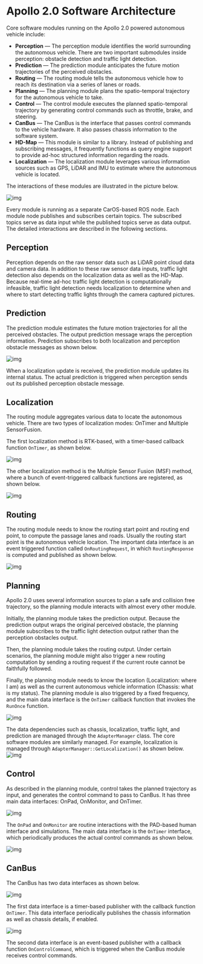# Apollo 2.0 Software Architecture



Core software modules running on the Apollo 2.0 powered autonomous vehicle include:

- **Perception** — The perception module identifies the world surrounding the autonomous vehicle. There are two important submodules inside perception: obstacle detection and traffic light detection.
- **Prediction** — The prediction module anticipates the future motion trajectories of the perceived obstacles.
- **Routing** — The routing module tells the autonomous vehicle how to reach its destination via a series of lanes or roads.
- **Planning** — The planning module plans the spatio-temporal trajectory for the autonomous vehicle to take.
- **Control** — The control module executes the planned spatio-temporal trajectory by generating control commands such as throttle, brake, and steering.
- **CanBus** — The CanBus is the interface that passes control commands to the vehicle hardware. It also passes chassis information to the software system.
- **HD-Map** — This module is similar to a library. Instead of publishing and subscribing messages, it frequently functions as query engine support to provide ad-hoc structured information regarding the roads.
- **Localization** — The localization module leverages various information sources such as GPS, LiDAR and IMU to estimate where the autonomous vehicle is located.

The interactions of these modules are illustrated in the picture below.

![img](https://github.com/ApolloAuto/apollo/blob/master/docs/specs/images/Apollo_2_0_Software_Arch.png)

Every module is running as a separate CarOS-based ROS node. Each module node publishes and subscribes certain topics. The subscribed topics serve as data input while the published topics serve as data output. The detailed interactions are described in the following sections.

## Perception

Perception depends on the raw sensor data such as LiDAR point cloud data and camera data. In addition to these raw sensor data inputs, traffic light detection also depends on the localization data as well as the HD-Map. Because real-time ad-hoc traffic light detection is computationally infeasible,  traffic light detection needs localization to determine when and where to start detecting traffic lights through the camera captured pictures.

## Prediction

The prediction module estimates the future motion trajectories for all the perceived obstacles. The output prediction message wraps the perception information. Prediction subscribes to both localization and perception obstacle messages as shown below.

![img](https://github.com/ApolloAuto/apollo/blob/master/docs/specs/images/prediction.png)

When a localization update is received, the prediction module updates its internal status. The actual prediction is triggered when perception sends out its published perception obstacle message.

## Localization

The routing module aggregates various data to locate the autonomous vehicle. There are two types of localization modes: OnTimer and Multiple SensorFusion.

The first localization method is RTK-based, with a timer-based callback function `OnTimer`, as shown below.

![img](https://github.com/ApolloAuto/apollo/blob/master/docs/specs/images/localization.png)

The other localization method is the Multiple Sensor Fusion (MSF) method, where a bunch of event-triggered callback functions are registered, as shown  below.

![img](https://github.com/ApolloAuto/apollo/blob/master/docs/specs/images/localization_2.png)

## Routing

The routing module needs to know the routing start point and routing end point, to compute the passage lanes and roads. Usually the routing start point is the autonomous vehicle location. The important data interface is an event triggered function called `OnRoutingRequest`, in which `RoutingResponse` is computed and published as shown below.

![img](https://github.com/ApolloAuto/apollo/blob/master/docs/specs/images/routing.png)

## Planning

Apollo 2.0 uses several information sources to plan a safe and collision free trajectory, so the planning module interacts with almost every other module.

Initially, the planning module takes the prediction output. Because the prediction output wraps the original perceived obstacle, the planning module subscribes to the traffic light detection output rather than the perception obstacles output.

Then, the planning module takes the routing output. Under certain scenarios, the planning module might also trigger a new routing computation by sending a routing request if the current route cannot be faithfully followed.

Finally, the planning module needs to know the location (Localization: where I am) as well as the current autonomous vehicle information (Chassis: what is my status).  The planning module is also triggered by a fixed frequency, and the main data interface is the `OnTimer` callback function that invokes the `RunOnce` function.

![img](https://github.com/ApolloAuto/apollo/blob/master/docs/specs/images/planning_1.png)

The data dependencies such as chassis, localization, traffic light, and prediction are managed through the `AdapterManager` class. The core software modules are similarly managed.  For example, localization is managed through `AdapterManager::GetLocalization()` as shown below.![img](https://github.com/ApolloAuto/apollo/blob/master/docs/specs/images/planning_2.png)

## Control

As described in the planning module, control takes the planned trajectory as input, and generates the control command to pass to CanBus.  It has three main data interfaces: OnPad, OnMonitor, and OnTimer.

![img](https://github.com/ApolloAuto/apollo/blob/master/docs/specs/images/control_1.png)

The `OnPad` and `OnMonitor` are routine interactions with the PAD-based human interface and simulations. The main data interface is the `OnTimer` interface, which periodically produces the actual control commands as shown below.

![img](https://github.com/ApolloAuto/apollo/blob/master/docs/specs/images/control_2.png)

## CanBus

The CanBus has two data interfaces as shown below.

![img](https://github.com/ApolloAuto/apollo/blob/master/docs/specs/images/canbus_1.png)

The first data interface is a timer-based publisher with the callback function `OnTimer`. This data interface periodically publishes the chassis information as well as chassis details, if enabled.

![img](https://github.com/ApolloAuto/apollo/blob/master/docs/specs/images/canbus_2.png)

The second data interface is an event-based publisher with a callback function `OnControlCommand`, which is triggered when the CanBus module receives control commands.

